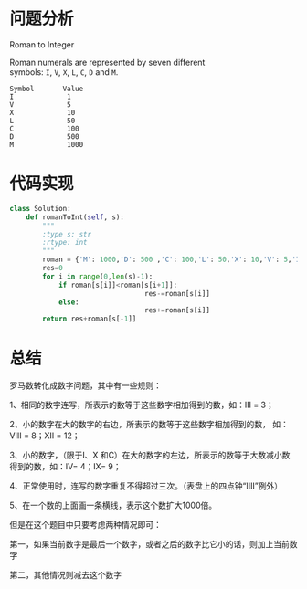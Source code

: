 # 问题分析

Roman to Integer

Roman numerals are represented by seven different symbols: `I`, `V`, `X`, `L`, `C`, `D` and `M`.

```
Symbol       Value
I             1
V             5
X             10
L             50
C             100
D             500
M             1000
```

# 代码实现

```python
class Solution:
    def romanToInt(self, s):
        """
        :type s: str
        :rtype: int
        """
        roman = {'M': 1000,'D': 500 ,'C': 100,'L': 50,'X': 10,'V': 5,'I': 1}
        res=0
        for i in range(0,len(s)-1):
            if roman[s[i]]<roman[s[i+1]]:
                                 res-=roman[s[i]]
            else:
                                 res+=roman[s[i]]
        return res+roman[s[-1]]
```

# 总结

罗马数转化成数字问题，其中有一些规则：

1、相同的数字连写，所表示的数等于这些数字相加得到的数，如：Ⅲ = 3；

2、小的数字在大的数字的右边，所表示的数等于这些数字相加得到的数， 如：Ⅷ = 8；Ⅻ = 12；

3、小的数字，（限于Ⅰ、X 和C）在大的数字的左边，所表示的数等于大数减小数得到的数，如：Ⅳ= 4；Ⅸ= 9；

4、正常使用时，连写的数字重复不得超过三次。（表盘上的四点钟“IIII”例外）

5、在一个数的上面画一条横线，表示这个数扩大1000倍。

但是在这个题目中只要考虑两种情况即可：

第一，如果当前数字是最后一个数字，或者之后的数字比它小的话，则加上当前数字

第二，其他情况则减去这个数字